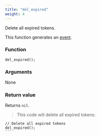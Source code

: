 ```yaml
---
title: "del_expired"
weight: 4
---
```


Delete all expired tokens.

This function generates an [event](../../events).

### Function
`del_expired();`

### Arguments
None

### Return value
Returns `nil`.

> This code will delete all expired tokens:

``````thingsdb,should_pass,@t
// Delete all expired tokens
del_expired();
```
